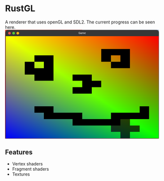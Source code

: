 # RustGL
A renderer that uses openGL and SDL2. The current progress can be seen here. 
![Face](res/screenshot.png)

## Features
- Vertex shaders
- Fragment shaders
- Textures
